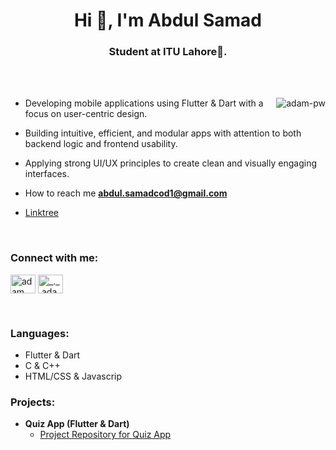 
<!--
**BSSE23083/BSSE23083** is a ✨ _special_ ✨ repository because its `README.md` (this file) appears on your GitHub profile.

Here are some ideas to get you started:

- 🔭 I’m currently working on ...
- 🌱 I’m currently learning ...
- 👯 I’m looking to collaborate on ...
- 🤔 I’m looking for help with ...
- 💬 Ask me about ...
- 📫 How to reach me: ...
- 😄 Pronouns: ...
- ⚡ Fun fact: ...
-->


<h1 align="center">Hi 👋, I'm Abdul Samad</h1>
<h3 align="center">Student at ITU Lahore🌟.</h3>

<br>

<br>

<p><img align="right" src="https://github.com/Adam-pw/Adam-pw/blob/main/animation_500_kxa883sd.gif" alt="adam-pw" /></p>


- Developing mobile applications using Flutter & Dart with a focus on user-centric design.
  
- Building intuitive, efficient, and modular apps with attention to both backend logic and frontend usability.

- Applying strong UI/UX principles to create clean and visually engaging interfaces.

- How to reach me **abdul.samadcod1@gmail.com**

- [Linktree](https://linktr.ee/abdul.samad?utm_source=linktree_profile_share&ltsid=437620b4-dace-499b-9b57-79fd0984ae48)

<br>

<h3 align="left">Connect with me:</h3>
<p align="left">
  <a href="https://www.linkedin.com/in/abdul-samad-sohail-bba7692a7/" target="blank"><img align="center"
      src="https://raw.githubusercontent.com/rahuldkjain/github-profile-readme-generator/master/src/images/icons/Social/linked-in-alt.svg"
      alt="adam pithewan" height="30" width="40" /></a>
  <a href="https://www.instagram.com/abdulsamad.sohail/" target="blank"><img align="center"
      src="https://raw.githubusercontent.com/rahuldkjain/github-profile-readme-generator/master/src/images/icons/Social/instagram.svg"
      alt="_._.adam._" height="30" width="40" /></a>
</p>

<br>

<h3 align="left">Languages:</h3>

  - Flutter & Dart
  - C & C++
  - HTML/CSS & Javascrip

<h3 align="left">Projects:</h3>

- <b>Quiz App (Flutter & Dart)</b>
  - [Project Repository for Quiz App](https://github.com/BSSE23083/Quiz_App_Flutter)

